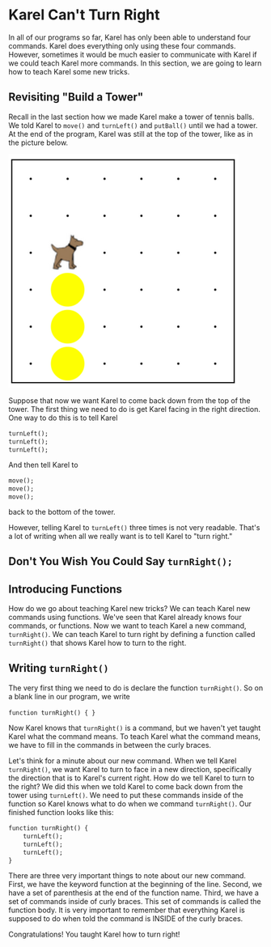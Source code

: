 # Karel Can't Turn Right
In all of our programs so far, Karel has only been able to understand four commands.  Karel does everything only using these four commands.  However, sometimes it would be much easier to communicate with Karel if we could teach Karel more commands.  In this section, we are going to learn how to teach Karel some new tricks.


## Revisiting "Build a Tower"
Recall in the last section how we made Karel make a tower of tennis balls.  We told Karel
to `move()` and `turnLeft()` and `putBall()` until we had a tower.  At the end of the program, Karel was still at the top of the tower, like as in the picture below.

![Stuck at top](../static/karel/karel_tower.png "Karel is Stuck")


Suppose that now we want Karel to come back down from the top of the tower.  The first thing we need to do is get Karel facing in the right direction.  One way to do this is to tell Karel

```
turnLeft();
turnLeft();
turnLeft();
```
And then tell Karel to
```
move();
move();
move();
```
back to the bottom of the tower.

However, telling Karel to `turnLeft()` three times is not very readable.  That's a lot of writing when all we really want is to tell Karel to "turn right."


## Don't You Wish You Could Say `turnRight();`

## Introducing Functions
How do we go about teaching Karel new tricks?   We can teach Karel new commands using functions.   We've seen that Karel already knows four commands, or functions.  Now we want to teach Karel a new command, `turnRight()`.  We can teach Karel to turn right by defining a function called `turnRight()` that shows Karel how to turn to the right.


## Writing `turnRight()`
The very first thing we need to do is declare the function `turnRight()`.  So on a blank line in our program, we write

```function turnRight() { } ```

Now Karel knows that `turnRight()` is a command, but we haven't yet taught Karel what the command means. To teach Karel what the command means, we have to fill in the commands in between the curly braces.

Let's think for a minute about our new command.  When we tell Karel `turnRight()`, we want Karel to turn to face in a new direction, specifically the direction that is to Karel's current right.  How do we tell Karel to turn to the right? We did this when we told Karel to come back down from the tower using `turnLeft()`.  We need to put these commands inside of the function so Karel knows what to do when we command `turnRight()`.  Our finished function looks like this:

```
function turnRight() {
    turnLeft();
    turnLeft();
    turnLeft();
}
```
There are three very important things to note about our new command.  First, we have the keyword function at the beginning of the line.  Second, we have a set of parenthesis at the end of the function name.  Third, we have a set of commands inside of curly braces.  This set of commands is called the function body.  It is very important to remember that everything Karel is supposed to do when told the command is INSIDE of the curly braces.

Congratulations!  You taught Karel how to turn right!




























